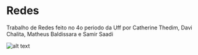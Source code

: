 # Redes
Trabalho de Redes feito no 4o periodo da Uff por Catherine Thedim, Davi Chalita, Matheus Baldissara e Samir Saadi 

![alt text](https://media.vanityfair.com/photos/571da804f54f975736dbd1e7/master/w_768,c_limit/ep601_publicity_still_11_00154954_a%255B1%255D.jpeg)

